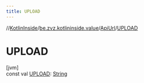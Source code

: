 ```yaml
---
title: UPLOAD
---
```

//[KotlinInside](../../../index.html)/[be.zvz.kotlininside.value](../index.html)/[ApiUrl](index.html)/[UPLOAD](-u-p-l-o-a-d.html)



# UPLOAD



[jvm]\
const val [UPLOAD](-u-p-l-o-a-d.html): [String](https://kotlinlang.org/api/latest/jvm/stdlib/kotlin/-string/index.html)




